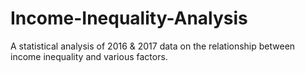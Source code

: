 # Income-Inequality-Analysis
A statistical analysis of 2016 &amp; 2017 data on the relationship between income inequality and various factors.

